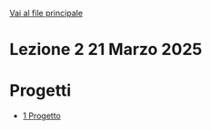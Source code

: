 [Vai al file principale](../../Readme.md)

# Lezione 2 21 Marzo 2025

# Progetti

- [1 Progetto](Progetti/1_Progetto)